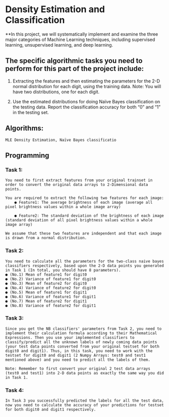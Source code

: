 # Density Estimation and Classification

**In this project, we will systematically implement and examine the three major categories of Machine Learning techniques, including supervised learning, unsupervised learning, and deep learning.

## The specific algorithmic tasks you need to perform for this part of the project include:

  1. Extracting the features and then estimating the parameters for the 2-D normal distribution for each digit, using the training data. Note: You will have two distributions, one for each digit.
    
  2. Use the estimated distributions for doing Naïve Bayes classification on the testing data. Report the classification accuracy for both “0” and “1” in the testing set.

## Algorithms:
    MLE Density Estimation, Naïve Bayes classificatio

## Programming

### Task 1:
    You need to first extract features from your original trainset in order to convert the original data arrays to 2-Dimensional data points.

    You are required to extract the following two features for each image:
        ● Feature1: The average brightness of each image (average all pixel brightness values within a whole image array)
        
        ● Feature2: The standard deviation of the brightness of each image (standard deviation of all pixel brightness values within a whole image array)
    
    We assume that these two features are independent and that each image is drawn from a normal distribution. 

### Task 2:

    You need to calculate all the parameters for the two-class naive bayes classifiers respectively, based upon the 2-D data points you generated in Task 1 (In total, you should have 8 parameters).
    ● (No.1) Mean of feature1 for digit0
    ● (No.2) Variance of feature1 for digit0
    ● (No.3) Mean of feature2 for digit0
    ● (No.4) Variance of feature2 for digit0
    ● (No.5) Mean of feature1 for digit1
    ● (No.6) Variance of feature1 for digit1
    ● (No.7) Mean of feature2 for digit1
    ● (No.8) Variance of feature2 for digit1

### Task 3:
    Since you get the NB classifiers' parameters from Task 2, you need to implement their calculation formula according to their Mathematical Expressions. Then you use your implemented classifiers to classify/predict all the unknown labels of newly coming data points (your test data points converted from your original testset for both digit0 and digit1). Thus, in this task, you need to work with the testset for digit0 and digit1 (2 Numpy Arrays: test0 and test1 mentioned above) and you need to predict all the labels of them.
    
    Note: Remember to first convert your original 2 test data arrays (test0 and test1) into 2-D data points as exactly the same way you did in Task 1.

### Task 4:
    
    In Task 3 you successfully predicted the labels for all the test data, now you need to calculate the accuracy of your predictions for testset for both digit0 and digit1 respectively.